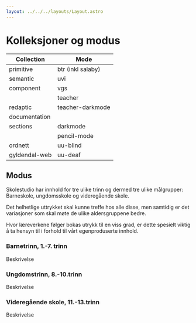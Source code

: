 ```yaml
---
layout: ../../../layouts/Layout.astro
---
```


Kolleksjoner og modus
============

| Collection    | Mode              |
|---------------|-------------------|
| primitive     | btr (inkl salaby) |
| semantic      | uvi               |
| component     | vgs               |
|               | teacher           |
| redaptic      | teacher-darkmode  |
| documentation |                   |
| sections      | darkmode          |
|               | pencil-mode       |
| ordnett       | uu-blind          |
| gyldendal-web | uu-deaf           |

## Modus

Skolestudio har innhold for tre ulike trinn og dermed tre ulike målgrupper: Barneskole, ungdomsskole og videregående skole.

Det helhetlige uttrykket skal kunne treffe hos alle disse, men samtidig er det variasjoner som skal møte de ulike aldersgruppene bedre.

Hvor læreverkene følger bokas utrykk til en viss grad, er dette spesielt viktig å ta hensyn til i forhold til vårt egenproduserte innhold.

### Barnetrinn, 1.-7. trinn

Beskrivelse

### Ungdomstrinn, 8.-10.trinn

Beskrivelse

### Videregående skole, 11.-13.trinn

Beskrivelse
